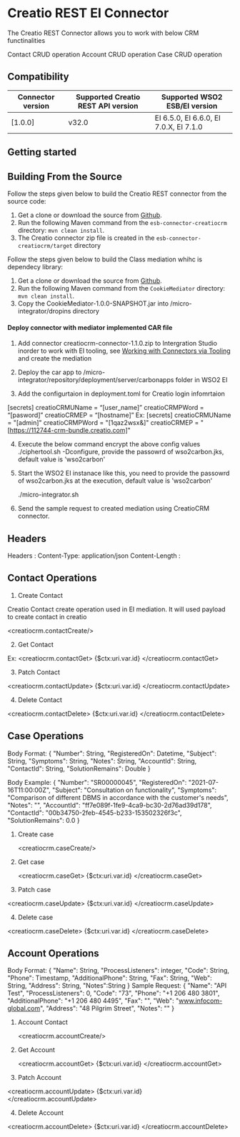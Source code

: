 # Creatio REST EI Connector

The Creatio REST Connector allows you to work with below CRM functinalities

Contact CRUD operation
Account CRUD operation
Case CRUD operation

## Compatibility

| Connector version | Supported Creatio REST API version | Supported WSO2 ESB/EI version |
| ------------- | ------------- | ------------- |
| [1.0.0]| v32.0 | EI 6.5.0, EI 6.6.0, EI 7.0.X, EI 7.1.0 |

## Getting started

## Building From the Source

Follow the steps given below to build the Creatio REST connector from the source code:

1. Get a clone or download the source from [Github](https://github.com/MitraInnovationRepo/wso2-connectors/).
2. Run the following Maven command from the `esb-connector-creatiocrm` directory: `mvn clean install`.
3. The Creatio connector zip file is created in the `esb-connector-creatiocrm/target` directory

Follow the steps given below to build the Class mediation whihc is dependecy library:

1. Get a clone or download the source from [Github](https://github.com/MitraInnovationRepo/wso2-connectors/).
2. Run the following Maven command from the `CookieMediator` directory: `mvn clean install`.
3. Copy the CookieMediator-1.0.0-SNAPSHOT.jar into <EI-HOME>/micro-integrator/dropins directory

#### Deploy connector with mediator implemented CAR file 

1. Add connector creatiocrm-connector-1.1.0.zip to Intergration Studio inorder to work with EI tooling, see [Working with Connectors via Tooling](https://docs.wso2.com/display/EI650/Working+with+Connectors+via+Tooling) and create the mediation

2. Deploy the car app to <EI-HOME>/micro-integrator/repository/deployment/server/carbonapps folder in WSO2 EI 

3. Add the configurtaion in deployment.toml for Creatio login infomrtaion

[secrets]
creatioCRMUName  = “[user_name]”
creatioCRMPWord  = “[pasword]”
creatioCRMEP = “[hostname]”
Ex:
[secrets]
creatioCRMUName  = "[admin]"
creatioCRMPWord  = "[1qaz2wsx&]"
creatioCRMEP = "[https://112744-crm-bundle.creatio.com]"

4. Execute the below command encrypt the above config values ./ciphertool.sh -Dconfigure, provide the passowrd of wso2carbon.jks, default value is 'wso2carbon'

5. Start the WSO2 EI instanace like this, you need to provide the passowrd of wso2carbon.jks at the execution, default value is 'wso2carbon'

	./micro-integrator.sh
6. Send the sample request to created mediation using CreatioCRM connector.

## Headers

Headers : 
Content-Type: application/json
Content-Length :


## Contact Operations



1. Create Contact

Creatio Contact create operation used in EI mediation. It will used payload to create contact in creatio

<creatiocrm.contactCreate/>
   
   

2. Get Contact

Ex:
    <creatiocrm.contactGet>
        <id>{$ctx:uri.var.id}</id>
    </creatiocrm.contactGet>
    
3. Patch Contact

<creatiocrm.contactUpdate>
<id>{$ctx:uri.var.id}</id>
</creatiocrm.contactUpdate>

4. Delete Contact

<creatiocrm.contactDelete>
<id>{$ctx:uri.var.id}</id>
</creatiocrm.contactDelete>

## Case Operations

Body Format: 
{
    "Number": String,
    "RegisteredOn": Datetime,
    "Subject": String,
    "Symptoms": String,
    "Notes": String,
    "AccountId": String,
    "ContactId": String,
    "SolutionRemains": Double
}


Body Example:
{
    "Number": "SR00000045",
    "RegisteredOn": "2021-07-16T11:00:00Z",
    "Subject": "Consultation on functionality",
    "Symptoms": "Comparison of different DBMS in accordance with the customer's needs",
    "Notes": "",
    "AccountId": "ff7e089f-1fe9-4ca9-bc30-2d76ad39d178",
    "ContactId": "00b34750-2feb-4545-b233-153502326f3c",
    "SolutionRemains": 0.0
}


1. Create case

   <creatiocrm.caseCreate/>

2. Get case

    <creatiocrm.caseGet>
        <id>{$ctx:uri.var.id}</id>
    </creatiocrm.caseGet>
    
3. Patch case

<creatiocrm.caseUpdate>
<id>{$ctx:uri.var.id}</id>
</creatiocrm.caseUpdate>

4. Delete case

<creatiocrm.caseDelete>
<id>{$ctx:uri.var.id}</id>
</creatiocrm.caseDelete>


## Account Operations

Body Format: 
{
    "Name": String,
    "ProcessListeners": integer,
    "Code": String,
    "Phone": Timestamp,
    "AdditionalPhone": String,
    "Fax": String,
    "Web": String,
    "Address": String,
    "Notes":String
}
Sample Request:
{
    "Name": "API Test",
    "ProcessListeners": 0,
    "Code": "73",
    "Phone": "+1 206 480 3801",
    "AdditionalPhone": "+1 206 480 4495",
    "Fax": "",
    "Web": "www.infocom-global.com",
    "Address": "48 Pilgrim Street",
    "Notes": ""
}

1. Account Contact

   <creatiocrm.accountCreate/>

2. Get Account

    <creatiocrm.accountGet>
        <id>{$ctx:uri.var.id}</id>
    </creatiocrm.accountGet>
    
3. Patch Account

<creatiocrm.accountUpdate>
<id>{$ctx:uri.var.id}</id>
</creatiocrm.accountUpdate>

4. Delete Account

<creatiocrm.accountDelete>
<id>{$ctx:uri.var.id}</id>
</creatiocrm.accountDelete>





